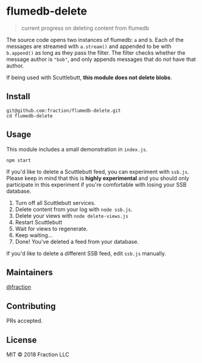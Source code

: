 # flumedb-delete

> current progress on deleting content from flumedb

The source code opens two instances of flumedb: `a` and `b`. Each of the
messages are streamed with `a.stream()` and appended to be with `b.append()`
as long as they pass the filter. The filter checks whether the message author
is `"bob"`, and only appends messages that do *not* have that author.

If being used with Scuttlebutt, **this module does not delete blobs**.

## Install

```
git@github.com:fraction/flumedb-delete.git
cd flumedb-delete
```

## Usage

This module includes a small demonstration in `index.js`.

```
npm start
```

If you'd like to delete a Scuttlebutt feed, you can experiment with `ssb.js`.
Please keep in mind that this is **highly experimental** and you should only
participate in this experiment if you're comfortable with losing your SSB 
database.

1. Turn off all Scuttlebutt services.
2. Delete content from your log with `node ssb.js`.
3. Delete your views with `node delete-views.js`
4. Restart Scuttlebutt
5. Wait for views to regenerate.
6. Keep waiting...
7. Done! You've deleted a feed from your database.

If you'd like to delete a different SSB feed, edit `ssb.js` manually.

## Maintainers

[@fraction](https://github.com/fraction)

## Contributing

PRs accepted.

## License

MIT © 2018 Fraction LLC
